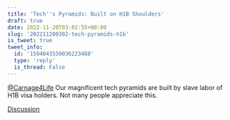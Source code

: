 ```yaml
---
title: 'Tech''s Pyramids: Built on H1B Shoulders'
draft: true
date: 2022-11-20T03:02:55+00:00
slug: '202211200302-tech-pyramids-h1b'
is_tweet: true
tweet_info:
  id: '1594043559036223488'
  type: 'reply'
  is_thread: False
---
```




[@Carnage4Life](https://x.com/Carnage4Life) Our magnificent tech pyramids are built by slave labor of H1B visa holders. Not many people appreciate this.

[Discussion](https://x.com/sytelus/status/1594043559036223488)

